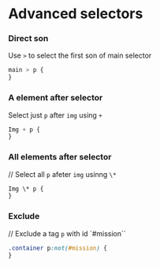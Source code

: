 # Advanced selectors

### Direct son

Use `>` to select the first son of main selector

```css
main > p {
}
```

### A element after selector

Select just `p` after `img` using `+`

```css
Img + p {
}
```

### All elements after selector

// Select all `p` afeter `img` usinng `\*`

```css
Img \* p {
}
```

### Exclude

// Exclude a tag `p` with id `#mission``

```css
.container p:not(#mission) {
}
```
